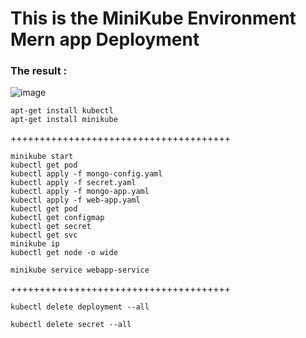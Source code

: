 # This is the MiniKube Environment  Mern app Deployment

### The result : 
![image](https://github.com/HitanshuGupta/mern-app-with-k8s/assets/72181617/b377bd5d-83c6-4c53-907b-b93aba405fbc)


```
apt-get install kubectl
apt-get install minikube
```
++++++++++++++++++++++++++++++++++++++
```
minikube start
kubectl get pod
kubectl apply -f mongo-config.yaml
kubectl apply -f secret.yaml
kubectl apply -f mongo-app.yaml
kubectl apply -f web-app.yaml
kubectl get pod
kubectl get configmap
kubectl get secret
kubectl get svc
minikube ip
kubectl get node -o wide
```

```
minikube service webapp-service
```
++++++++++++++++++++++++++++++++++++++
```
kubectl delete deployment --all
```
```
kubectl delete secret --all
```
